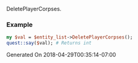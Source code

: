 DeletePlayerCorpses.
### Example

```perl
my $val = $entity_list->DeletePlayerCorpses();
quest::say($val); # Returns int
```


Generated On 2018-04-29T00:35:14-07:00